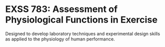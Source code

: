 # EXSS 783: Assessment of Physiological Functions in Exercise

Designed to develop laboratory techniques and experimental design skills as applied to the physiology of human performance.